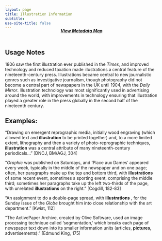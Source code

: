 ```yaml
---
layout: page
title: Illustration Information
subtitle:  
use-site-title: false
---
```


<h4 style="text-align:center;font-style:italic;margin-top:-20px;margin-bottom:50px;"><a href="../../maps/illustration-information">View Metadata Map</a></h4>

## Usage Notes

1806 saw the first illustration ever published in the *Times*, and
improved technology and reduced taxation made illustrations a central
feature of the nineteenth-century press. Illustrations became central to
new journalistic genres such as investigative journalism, though
photography did not become a central part of newspapers in the UK
until 1904, with the *Daily Mirror*. Illustration technology was most
significantly used in advertising around the world, with improvements in
technology ensuring that illustration played a greater role in the press
globally in the second half of the nineteenth century.

## Examples:

“Drawing on emergent reprographic media, initially wood engraving
    (which allowed text and **illustration** to be printed together)
    and, to a more limited extent, lithography and then a variety of
    photo-reprographic techniques, **illustration** was a central
    attribute of many nineteenth-century periodicals…” \[DNCJ, BM/AGJ,
    304\]

“*Graphic* was published on Saturdays, and ‘Place aux Dames’
    appeared every week, typically in the middle of the newspaper and on
    one page; often, her paragraphs make up the top and bottom third,
    with **illustrations** of some recent event, sometimes a sporting
    event, comprising the middle third; sometimes her paragraphs take up
    the left two-thirds of the page, with unrelated **illustrations** on
    the right.” \[Cogdill, 182-83\]

“An assignment to do a double-page spread, with **illustrations** ,
    for the Sunday issue of the *Globe* brought him into close
    relationship with the art department.” \[Kwiat, 112\]

“The ActivePaper Archive, created by Olive Software, used an image
    processing technique called ‘segmentation,’ which breaks each page
    of newspaper text down into its smaller information units (articles,
    **pictures**, advertisements).” \[Edmund King, 175\]


